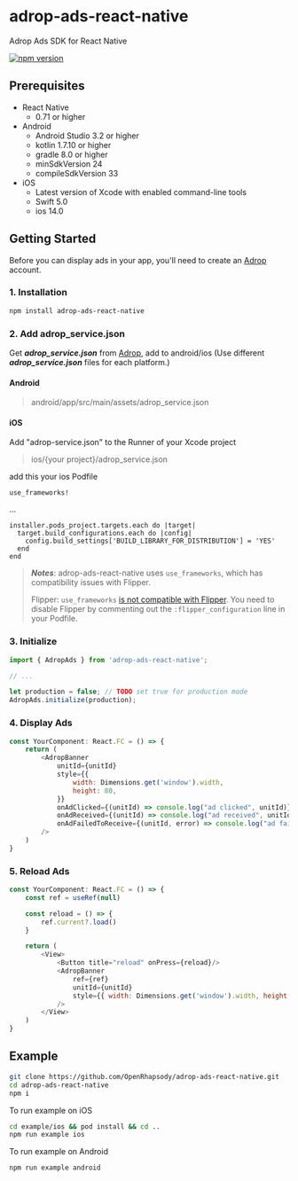 # adrop-ads-react-native

Adrop Ads SDK for React Native

[![npm version](https://badge.fury.io/js/adrop-ads-react-native.svg)](https://badge.fury.io/js/adrop-ads-react-native)

Prerequisites
-------------
- React Native
    - 0.71 or higher
- Android
    - Android Studio 3.2 or higher
    - kotlin 1.7.10 or higher
    - gradle 8.0 or higher
    - minSdkVersion 24
    - compileSdkVersion 33
- iOS
    - Latest version of Xcode with enabled command-line tools
    - Swift 5.0
    - ios 14.0

Getting Started
---------------

Before you can display ads in your app, you'll need to create an [Adrop](https://adrop.io) account.


### 1. Installation

```sh
npm install adrop-ads-react-native
```

### 2. Add adrop_service.json

Get ***adrop_service.json*** from [Adrop](https://adrop.io), add to android/ios
(Use different ***adrop_service.json*** files for each platform.)

#### Android
> android/app/src/main/assets/adrop_service.json

#### iOS

Add "adrop-service.json" to the Runner of your Xcode project
> ios/{your project}/adrop_service.json

add this your ios Podfile

```shell
use_frameworks!
```
...
```
installer.pods_project.targets.each do |target|
  target.build_configurations.each do |config|
    config.build_settings['BUILD_LIBRARY_FOR_DISTRIBUTION'] = 'YES'
  end
end
```


> ***Notes***: adrop-ads-react-native uses ```use_frameworks```, which has compatibility issues with Flipper.
>
> Flipper: ```use_frameworks``` [is not compatible with Flipper](https://github.com/reactwg/react-native-releases/discussions/21#discussioncomment-2924919). You need to disable Flipper by commenting out the ```:flipper_configuration``` line in your Podfile.


### 3. Initialize
```js
import { AdropAds } from 'adrop-ads-react-native';

// ...

let production = false; // TODO set true for production mode
AdropAds.initialize(production);
```

### 4. Display Ads

```js
const YourComponent: React.FC = () => {
    return (
        <AdropBanner
            unitId={unitId}
            style={{
                width: Dimensions.get('window').width,
                height: 80,
            }}
            onAdClicked={(unitId) => console.log("ad clicked", unitId)}
            onAdReceived={(unitId) => console.log("ad received", unitId)}
            onAdFailedToReceive={(unitId, error) => console.log("ad failed to receive, ", unitId, error)}
        />
    )
}

```

### 5. Reload Ads

```js
const YourComponent: React.FC = () => {
    const ref = useRef(null)

    const reload = () => {
        ref.current?.load()
    }

    return (
        <View>
            <Button title="reload" onPress={reload}/>
            <AdropBanner
                ref={ref}
                unitId={unitId}
                style={{ width: Dimensions.get('window').width, height: 80, }}
            />
        </View>
    )
}

```

## Example

```sh
git clone https://github.com/OpenRhapsody/adrop-ads-react-native.git
cd adrop-ads-react-native
npm i
```

To run example on iOS
```sh
cd example/ios && pod install && cd ..
npm run example ios
```

To run example on Android
```sh
npm run example android
```
